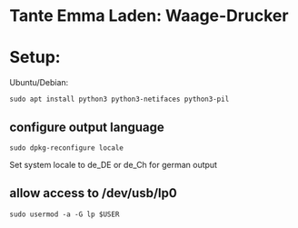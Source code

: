 Tante Emma Laden: Waage-Drucker
===============================


# Setup:

Ubuntu/Debian:

    sudo apt install python3 python3-netifaces python3-pil

## configure output language

    sudo dpkg-reconfigure locale

Set system locale to de_DE or de_Ch for german output


## allow access to /dev/usb/lp0

    sudo usermod -a -G lp $USER
